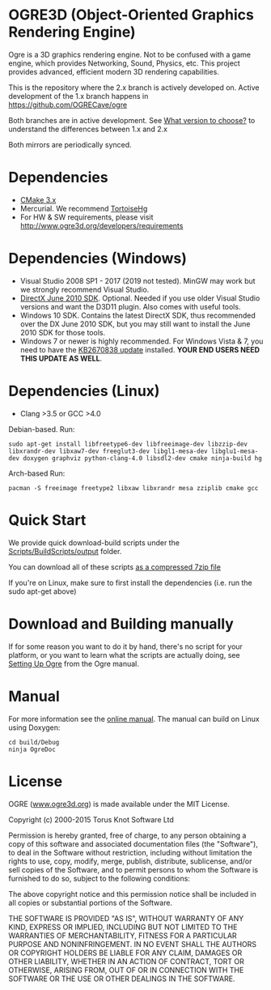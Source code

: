 
# OGRE3D (Object-Oriented Graphics Rendering Engine)

Ogre is a 3D graphics rendering engine. Not to be confused with a game engine, which provides Networking, Sound, Physics, etc.
This project provides advanced, efficient modern 3D rendering capabilities.

This is the repository where the 2.x branch is actively developed on.
Active development of the 1.x branch happens in https://github.com/OGRECave/ogre

Both branches are in active development. See [What version to choose?](https://www.ogre3d.org/about/what-version-to-choose) to understand the differences between 1.x and 2.x

Both mirrors are periodically synced.

# Dependencies

* [CMake 3.x](https://cmake.org/download/)
* Mercurial. We recommend [TortoiseHg](https://tortoisehg.bitbucket.io/download/index.html)
* For HW & SW requirements, please visit http://www.ogre3d.org/developers/requirements

# Dependencies (Windows)

* Visual Studio 2008 SP1 - 2017 (2019 not tested). MinGW may work but we strongly recommend Visual Studio.
* [DirectX June 2010 SDK](https://www.microsoft.com/en-us/download/details.aspx?id=6812). Optional.
  Needed if you use older Visual Studio versions and want the D3D11 plugin. Also comes with useful tools.
* Windows 10 SDK. Contains the latest DirectX SDK, thus recommended over the DX June 2010 SDK,
  but you may still want to install the June 2010 SDK for those tools.
* Windows 7 or newer is highly recommended. For Windows Vista & 7, you need to have the
  [KB2670838 update](https://support.microsoft.com/en-us/kb/2670838) installed.
  **YOUR END USERS NEED THIS UPDATE AS WELL**.

# Dependencies (Linux)

* Clang >3.5 or GCC >4.0

Debian-based. Run:

```
sudo apt-get install libfreetype6-dev libfreeimage-dev libzzip-dev libxrandr-dev libxaw7-dev freeglut3-dev libgl1-mesa-dev libglu1-mesa-dev doxygen graphviz python-clang-4.0 libsdl2-dev cmake ninja-build hg
```

Arch-based Run:

```
pacman -S freeimage freetype2 libxaw libxrandr mesa zziplib cmake gcc
```

# Quick Start

We provide quick download-build scripts under the [Scripts/BuildScripts/output](Scripts/BuildScripts/output) folder.

You can download all of these scripts [as a compressed 7zip file](https://bitbucket.org/sinbad/ogre/downloads/)

If you're on Linux, make sure to first install the dependencies (i.e. run the sudo apt-get above)

# Download and Building manually

If for some reason you want to do it by hand, there's no script for your platform,
or you want to learn what the scripts are actually doing, see
[Setting Up Ogre](https://ogrecave.github.io/ogre/api/2.1/_setting_up_ogre.html) from the Ogre manual.

# Manual

For more information see the [online manual](https://ogrecave.github.io/ogre/api/2.1/manual.html).
The manual can build on Linux using Doxygen:

```
cd build/Debug
ninja OgreDoc
```

# License

OGRE (www.ogre3d.org) is made available under the MIT License.

Copyright (c) 2000-2015 Torus Knot Software Ltd

Permission is hereby granted, free of charge, to any person obtaining a copy
of this software and associated documentation files (the "Software"), to deal
in the Software without restriction, including without limitation the rights
to use, copy, modify, merge, publish, distribute, sublicense, and/or sell
copies of the Software, and to permit persons to whom the Software is
furnished to do so, subject to the following conditions:

The above copyright notice and this permission notice shall be included in
all copies or substantial portions of the Software.

THE SOFTWARE IS PROVIDED "AS IS", WITHOUT WARRANTY OF ANY KIND, EXPRESS OR
IMPLIED, INCLUDING BUT NOT LIMITED TO THE WARRANTIES OF MERCHANTABILITY,
FITNESS FOR A PARTICULAR PURPOSE AND NONINFRINGEMENT. IN NO EVENT SHALL THE
AUTHORS OR COPYRIGHT HOLDERS BE LIABLE FOR ANY CLAIM, DAMAGES OR OTHER
LIABILITY, WHETHER IN AN ACTION OF CONTRACT, TORT OR OTHERWISE, ARISING FROM,
OUT OF OR IN CONNECTION WITH THE SOFTWARE OR THE USE OR OTHER DEALINGS IN
THE SOFTWARE.
